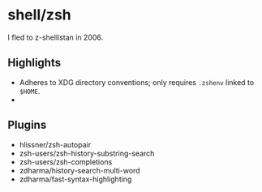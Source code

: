# shell/zsh

I fled to z-shellistan in 2006.

## Highlights

+ Adheres to XDG directory conventions; only requires `.zshenv` linked to
  `$HOME`.
+

## Plugins

+ hlissner/zsh-autopair
+ zsh-users/zsh-history-substring-search
+ zsh-users/zsh-completions
+ zdharma/history-search-multi-word
+ zdharma/fast-syntax-highlighting

